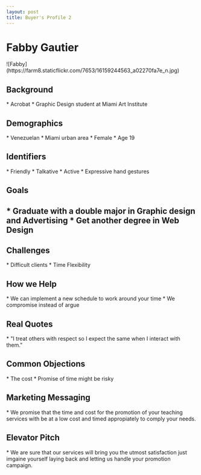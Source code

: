 ```yaml
---
layout: post
title: Buyer's Profile 2
---
```

<h1>Fabby Gautier</h1>            ![Fabby](https://farm8.staticflickr.com/7653/16159244563_a02270fa7e_n.jpg)

<h2>Background</h2>
* Acrobat
* Graphic Design student at Miami Art Institute

<h2>Demographics</h2>
* Venezuelan
* Miami urban area
* Female
* Age 19

<h2>Identifiers</h2>
* Friendly
* Talkative
* Active
* Expressive hand gestures

<h2>Goals<h2>
* Graduate with a double major in Graphic design and Advertising
* Get another degree in Web Design

<h2>Challenges</h2>
* Difficult clients
* Time Flexibility

<h2>How we Help</h2>
* We can implement a new schedule to work around your time
* We compromise instead of argue

<h2>Real Quotes</h2>
* "I treat others with respect so I expect the same when I interact with them."

<h2>Common Objections</h2>
* The cost
* Promise of time might be risky

<h2>Marketing Messaging</h2>
* We promise that the time and cost for the promotion of your teaching services with be at a low cost and timed appropiately to comply your needs.


<h2>Elevator Pitch</h2>
* We are sure that our services will bring you the utmost satisfaction just imgaine yourself laying back and letting us handle your promotion campaign.
